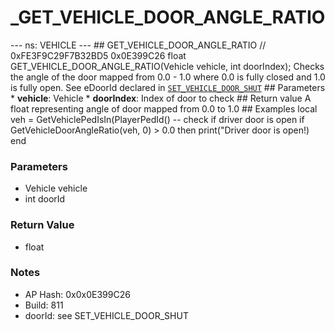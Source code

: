 # _GET_VEHICLE_DOOR_ANGLE_RATIO

--- ns: VEHICLE --- ## GET_VEHICLE_DOOR_ANGLE_RATIO  // 0xFE3F9C29F7B32BD5 0x0E399C26 float GET_VEHICLE_DOOR_ANGLE_RATIO(Vehicle vehicle, int doorIndex); Checks the angle of the door mapped from 0.0 - 1.0 where 0.0 is fully closed and 1.0 is fully open.  See eDoorId declared in [`SET_VEHICLE_DOOR_SHUT`](#_0x93D9BD300D7789E5)  ## Parameters * **vehicle**: Vehicle * **doorIndex**: Index of door to check  ## Return value A float representing angle of door mapped from 0.0 to 1.0  ## Examples local veh = GetVehiclePedIsIn(PlayerPedId() -- check if driver door is open if GetVehicleDoorAngleRatio(veh, 0) > 0.0 then print("Driver door is open!) end

### Parameters
* Vehicle vehicle
* int doorId

### Return Value
* float

### Notes
* AP Hash: 0x0x0E399C26
* Build: 811
* doorId: see SET_VEHICLE_DOOR_SHUT

